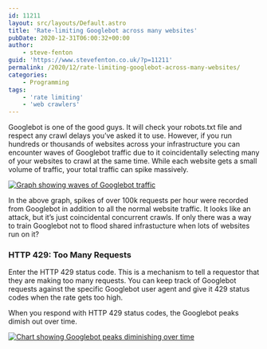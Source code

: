 ```yaml
---
id: 11211
layout: src/layouts/Default.astro
title: 'Rate-limiting Googlebot across many websites'
pubDate: 2020-12-31T06:00:32+00:00
author:
    - steve-fenton
guid: 'https://www.stevefenton.co.uk/?p=11211'
permalink: /2020/12/rate-limiting-googlebot-across-many-websites/
categories:
    - Programming
tags:
    - 'rate limiting'
    - 'web crawlers'
---
```


Googlebot is one of the good guys. It will check your robots.txt file and respect any crawl delays you’ve asked it to use. However, if you run hundreds or thousands of websites across your infrastructure you can encounter waves of Googlebot traffic due to it coincidentally selecting many of your websites to crawl at the same time. While each website gets a small volume of traffic, your total traffic can spike massively.

[![Graph showing waves of Googlebot traffic](https://www.stevefenton.co.uk/wp-content/uploads/2020/12/googlebot-traffic-waves.jpg)](https://www.stevefenton.co.uk/2020/12/rate-limiting-googlebot-across-many-websites/googlebot-traffic-waves/)

In the above graph, spikes of over 100k requests per hour were recorded from Googlebot in addition to all the normal website traffic. It looks like an attack, but it’s just coincidental concurrent crawls. If only there was a way to train Googlebot not to flood shared infrastucture when lots of websites run on it?

### HTTP 429: Too Many Requests

Enter the HTTP 429 status code. This is a mechanism to tell a requestor that they are making too many requests. You can keep track of Googlebot requests against the specific Googlebot user agent and give it 429 status codes when the rate gets too high.

When you respond with HTTP 429 status codes, the Googlebot peaks dimish out over time.

[![Chart showing Googlebot peaks diminishing over time](https://www.stevefenton.co.uk/wp-content/uploads/2020/12/googlebot-responding-to-http-429-over-a-week.jpg)](https://www.stevefenton.co.uk/2020/12/rate-limiting-googlebot-across-many-websites/googlebot-responding-to-http-429-over-a-week/)